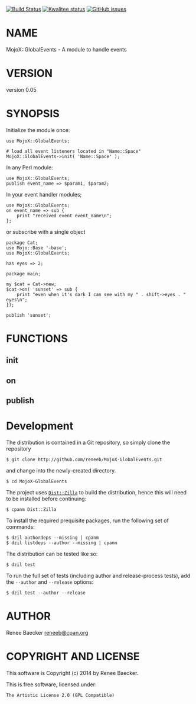[![Build Status](https://travis-ci.org/reneeb/MojoX-GlobalEvents.svg?branch=master)](https://travis-ci.org/reneeb/MojoX-GlobalEvents)
[![Kwalitee status](http://cpants.cpanauthors.org/dist/MojoX-GlobalEvents.png)](http://cpants.charsbar.org/dist/overview/MojoX-GlobalEvents)
[![GitHub issues](https://img.shields.io/github/issues/reneeb/MojoX-GlobalEvents.svg)](https://github.com/reneeb/MojoX-GlobalEvents/issues)

# NAME

MojoX::GlobalEvents - A module to handle events

# VERSION

version 0.05

# SYNOPSIS

Initialize the module once:

    use MojoX::GlobalEvents;

    # load all event listeners located in "Name::Space"
    MojoX::GlobalEvents->init( 'Name::Space' );

In any Perl module:

    use MojoX::GlobalEvents;
    publish event_name => $param1, $param2;

In your event handler modules;

    use MojoX::GlobalEvents;
    on event_name => sub {
        print "received event event_name\n";
    };

or subscribe with a single object

    package Cat;
    use Mojo::Base '-base';
    use MojoX::GlobalEvents;
    
    has eyes => 2;

    package main;
    
    my $cat = Cat->new;
    $cat->on( 'sunset' => sub {
        print "even when it's dark I can see with my " . shift->eyes . " eyes\n";
    });

    publish 'sunset';

# FUNCTIONS

## init

## on

## publish



# Development

The distribution is contained in a Git repository, so simply clone the
repository

```
$ git clone http://github.com/reneeb/MojoX-GlobalEvents.git
```

and change into the newly-created directory.

```
$ cd MojoX-GlobalEvents
```

The project uses [`Dist::Zilla`](https://metacpan.org/pod/Dist::Zilla) to
build the distribution, hence this will need to be installed before
continuing:

```
$ cpanm Dist::Zilla
```

To install the required prequisite packages, run the following set of
commands:

```
$ dzil authordeps --missing | cpanm
$ dzil listdeps --author --missing | cpanm
```

The distribution can be tested like so:

```
$ dzil test
```

To run the full set of tests (including author and release-process tests),
add the `--author` and `--release` options:

```
$ dzil test --author --release
```

# AUTHOR

Renee Baecker <reneeb@cpan.org>

# COPYRIGHT AND LICENSE

This software is Copyright (c) 2014 by Renee Baecker.

This is free software, licensed under:

    The Artistic License 2.0 (GPL Compatible)
